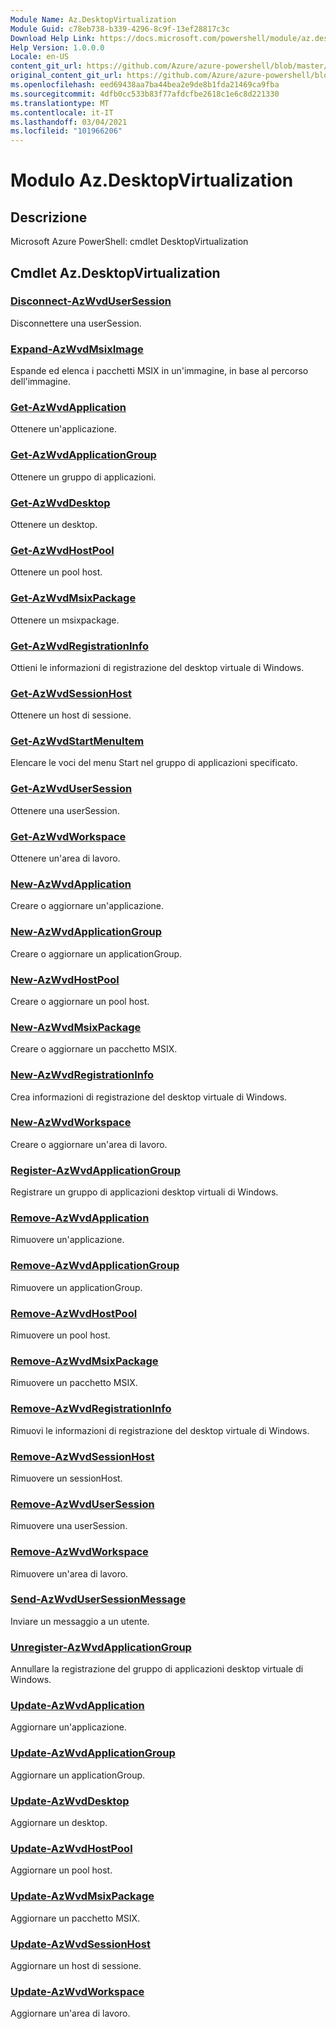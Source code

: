 ```yaml
---
Module Name: Az.DesktopVirtualization
Module Guid: c78eb738-b339-4296-8c9f-13ef28817c3c
Download Help Link: https://docs.microsoft.com/powershell/module/az.desktopvirtualization
Help Version: 1.0.0.0
Locale: en-US
content_git_url: https://github.com/Azure/azure-powershell/blob/master/src/DesktopVirtualization/help/Az.DesktopVirtualization.md
original_content_git_url: https://github.com/Azure/azure-powershell/blob/master/src/DesktopVirtualization/help/Az.DesktopVirtualization.md
ms.openlocfilehash: eed69438aa7ba44bea2e9de8b1fda21469ca9fba
ms.sourcegitcommit: 4dfb0cc533b83f77afdcfbe2618c1e6c8d221330
ms.translationtype: MT
ms.contentlocale: it-IT
ms.lasthandoff: 03/04/2021
ms.locfileid: "101966206"
---
```

# Modulo Az.DesktopVirtualization
## Descrizione
Microsoft Azure PowerShell: cmdlet DesktopVirtualization

## Cmdlet Az.DesktopVirtualization
### [Disconnect-AzWvdUserSession](Disconnect-AzWvdUserSession.md)
Disconnettere una userSession.

### [Expand-AzWvdMsixImage](Expand-AzWvdMsixImage.md)
Espande ed elenca i pacchetti MSIX in un'immagine, in base al percorso dell'immagine.

### [Get-AzWvdApplication](Get-AzWvdApplication.md)
Ottenere un'applicazione.

### [Get-AzWvdApplicationGroup](Get-AzWvdApplicationGroup.md)
Ottenere un gruppo di applicazioni.

### [Get-AzWvdDesktop](Get-AzWvdDesktop.md)
Ottenere un desktop.

### [Get-AzWvdHostPool](Get-AzWvdHostPool.md)
Ottenere un pool host.

### [Get-AzWvdMsixPackage](Get-AzWvdMsixPackage.md)
Ottenere un msixpackage.

### [Get-AzWvdRegistrationInfo](Get-AzWvdRegistrationInfo.md)
Ottieni le informazioni di registrazione del desktop virtuale di Windows.

### [Get-AzWvdSessionHost](Get-AzWvdSessionHost.md)
Ottenere un host di sessione.

### [Get-AzWvdStartMenuItem](Get-AzWvdStartMenuItem.md)
Elencare le voci del menu Start nel gruppo di applicazioni specificato.

### [Get-AzWvdUserSession](Get-AzWvdUserSession.md)
Ottenere una userSession.

### [Get-AzWvdWorkspace](Get-AzWvdWorkspace.md)
Ottenere un'area di lavoro.

### [New-AzWvdApplication](New-AzWvdApplication.md)
Creare o aggiornare un'applicazione.

### [New-AzWvdApplicationGroup](New-AzWvdApplicationGroup.md)
Creare o aggiornare un applicationGroup.

### [New-AzWvdHostPool](New-AzWvdHostPool.md)
Creare o aggiornare un pool host.

### [New-AzWvdMsixPackage](New-AzWvdMsixPackage.md)
Creare o aggiornare un pacchetto MSIX.

### [New-AzWvdRegistrationInfo](New-AzWvdRegistrationInfo.md)
Crea informazioni di registrazione del desktop virtuale di Windows.

### [New-AzWvdWorkspace](New-AzWvdWorkspace.md)
Creare o aggiornare un'area di lavoro.

### [Register-AzWvdApplicationGroup](Register-AzWvdApplicationGroup.md)
Registrare un gruppo di applicazioni desktop virtuali di Windows.

### [Remove-AzWvdApplication](Remove-AzWvdApplication.md)
Rimuovere un'applicazione.

### [Remove-AzWvdApplicationGroup](Remove-AzWvdApplicationGroup.md)
Rimuovere un applicationGroup.

### [Remove-AzWvdHostPool](Remove-AzWvdHostPool.md)
Rimuovere un pool host.

### [Remove-AzWvdMsixPackage](Remove-AzWvdMsixPackage.md)
Rimuovere un pacchetto MSIX.

### [Remove-AzWvdRegistrationInfo](Remove-AzWvdRegistrationInfo.md)
Rimuovi le informazioni di registrazione del desktop virtuale di Windows.

### [Remove-AzWvdSessionHost](Remove-AzWvdSessionHost.md)
Rimuovere un sessionHost.

### [Remove-AzWvdUserSession](Remove-AzWvdUserSession.md)
Rimuovere una userSession.

### [Remove-AzWvdWorkspace](Remove-AzWvdWorkspace.md)
Rimuovere un'area di lavoro.

### [Send-AzWvdUserSessionMessage](Send-AzWvdUserSessionMessage.md)
Inviare un messaggio a un utente.

### [Unregister-AzWvdApplicationGroup](Unregister-AzWvdApplicationGroup.md)
Annullare la registrazione del gruppo di applicazioni desktop virtuale di Windows.

### [Update-AzWvdApplication](Update-AzWvdApplication.md)
Aggiornare un'applicazione.

### [Update-AzWvdApplicationGroup](Update-AzWvdApplicationGroup.md)
Aggiornare un applicationGroup.

### [Update-AzWvdDesktop](Update-AzWvdDesktop.md)
Aggiornare un desktop.

### [Update-AzWvdHostPool](Update-AzWvdHostPool.md)
Aggiornare un pool host.

### [Update-AzWvdMsixPackage](Update-AzWvdMsixPackage.md)
Aggiornare un pacchetto MSIX.

### [Update-AzWvdSessionHost](Update-AzWvdSessionHost.md)
Aggiornare un host di sessione.

### [Update-AzWvdWorkspace](Update-AzWvdWorkspace.md)
Aggiornare un'area di lavoro.

